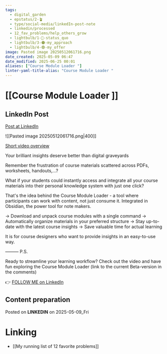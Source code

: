 ```yaml
---
tags:
  - digital_garden
  - epstatus/2-🪴
  - type/social-media/linkedIn-post-note
  - linkedin/processed
  - 12_fav_problems/help_others_grow
  - lightbulb/1-🔴-status_quo
  - lightbulb/3-🟠-my_approach
  - lightbulb/4-🟢-my_offer
image: Pasted image 20250512061716.png
date_created: 2025-05-09 06:47
date_modified: 2025-06-25 00:01
aliases: ["Course Module Loader "]
linter-yaml-title-alias: "Course Module Loader "
---
```

# [[Course Module Loader ]]

## LinkedIn Post

[Post at LinkedIn](https://www.linkedin.com/posts/sebastiankamilli_your-brilliant-insights-deserve-better-than-activity-7326485360127975424-O2Tl?utm_source=share&utm_medium=member_desktop&rcm=ACoAAA1M1pkBgWCYPhT45EpfLiHzViQqRWNCIv4)

![[Pasted image 20250512061716.png|400]]

[Short video overview](https://youtu.be/Olt0Lyup8pI)

Your brilliant insights deserve better than digital graveyards

Remember the frustration of course materials scattered across PDFs, worksheets, handouts,...? 

What if your students could instantly access and integrate all your course materials into their personal knowledge system with just one click?

That's the idea behind the Course Module Loader - a tool where participants can work with content, not just consume it. Integrated in Obsidian, the power tool for note makers.

→ Download and unpack course modules with a single command 
→ Automatically organize materials in your preferred structure 
→ Stay up-to-date with the latest course insights
→ Save valuable time for actual learning

It is for course designers who want to provide insights in an easy-to-use way.

———
P.S.

Ready to streamline your learning workflow? 
Check out the video and have fun exploring the Course Module Loader 
(link to the current Beta-version in the comments)

👉 [FOLLOW ME on LinkedIn](https://www.linkedin.com/comm/mynetwork/discovery-see-all?usecase=PEOPLE_FOLLOWS&followMember=sebastiankamilli)

## Content preparation

Posted on **LINKEDIN** on 2025-05-09_Fri

# Linking

+ [[My running list of 12 favorite problems]]
